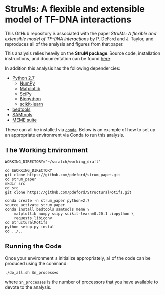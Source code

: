 # StruMs: A flexible and extensible model of TF-DNA interactions

This GitHub repository is associated with the paper _StruMs: A flexible and extensible model of TF-DNA interactions_ by P. DeFord and J. Taylor, and reproduces all of the analysis and figures from that paper.

This analysis relies heavily on the **StruM package**. Source code, installation instructions, and documentation can be found [here](https://github.com/pdeford/StructuralMotifs).

In addition this analysis has the following dependencies:

* [Python 2.7](https://www.python.org/downloads/)
    - [NumPy](http://www.numpy.org/)
    - [Matplotlib](https://matplotlib.org/)
    - [SciPy](https://www.scipy.org/)
    - [Biopython](https://biopython.org/)
    - [scikit-learn](https://scikit-learn.org/stable/)
* [bedtools](https://bedtools.readthedocs.io/en/latest/)
* [SAMtools](http://www.htslib.org/)
* [MEME suite](http://meme-suite.org)

These can all be installed via [`conda`](https://conda.io/docs/). Below is an example of how to set up an appropriate environment via Conda to run this analysis.


## The Working Environment

```
WORKING_DIRECTORY="~/scratch/working_draft"

cd $WORKING_DIRECTORY
git clone https://github.com/pdeford/strum_paper.git
cd strum_paper
mkdir src
cd src
git clone https://github.com/pdeford/StructuralMotifs.git

conda create -n strum_paper python=2.7
source activate strum_paper
conda install bedtools samtools meme \
    matplotlib numpy scipy scikit-learn=0.20.1 biopython \
    requests libiconv
cd StructuralMotifs
python setup.py install
cd ../..
```

## Running the Code

Once your environment is initialize appropriately, all of the code can be produced using the command:

```
./do_all.sh $n_processes
```

where `$n_processes` is the number of processors that you have available to devote to the analysis.